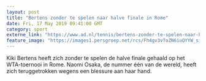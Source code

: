 ```yaml
---
layout: post
title: "Bertens zonder te spelen naar halve finale in Rome"
date: Fri, 17 May 2019 09:41:00 GMT
category: sport
externe_link: "https://www.ad.nl/tennis/bertens-zonder-te-spelen-naar-halve-finale-in-rome~ade0387e/"
feature_image: "https://images1.persgroep.net/rcs/Fh4gv3vToZN6iuQYYW_sijA9xs0/diocontent/148503923/_fitwidth/400/?appId=21791a8992982cd8da851550a453bd7f&quality=0.7"
---
```


Kiki Bertens heeft zich zonder te spelen de halve finale gehaald op het WTA-toernooi in Rome. Naomi Osaka, de nummer één van de wereld, heeft zich teruggetrokken wegens een blessure aan haar hand.
